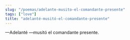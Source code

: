 ```yaml
---
slug: "/poemas/adelante-musito-el-comandante-presente"
tags: ["love"]
title: "adelanté-musitó-el-comandante-presente"
---
```

—Adelanté —musitó el comandante presente.